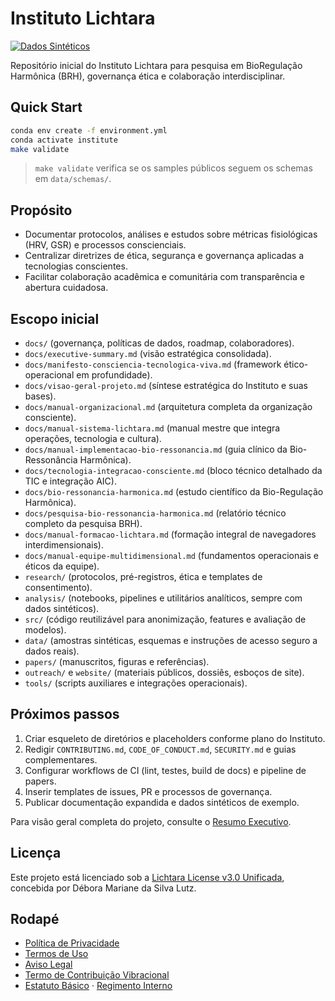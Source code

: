 # Instituto Lichtara

[![Dados Sintéticos](https://img.shields.io/badge/dados-sint%C3%A9ticos-blue)](#licen%C3%A7a)

Repositório inicial do Instituto Lichtara para pesquisa em BioRegulação Harmônica (BRH), governança ética e colaboração interdisciplinar.

## Quick Start
```bash
conda env create -f environment.yml
conda activate institute
make validate
```
> `make validate` verifica se os samples públicos seguem os schemas em `data/schemas/`.

## Propósito
- Documentar protocolos, análises e estudos sobre métricas fisiológicas (HRV, GSR) e processos conscienciais.
- Centralizar diretrizes de ética, segurança e governança aplicadas a tecnologias conscientes.
- Facilitar colaboração acadêmica e comunitária com transparência e abertura cuidadosa.

## Escopo inicial
- `docs/` (governança, políticas de dados, roadmap, colaboradores).
- `docs/executive-summary.md` (visão estratégica consolidada).
- `docs/manifesto-consciencia-tecnologica-viva.md` (framework ético-operacional em profundidade).
- `docs/visao-geral-projeto.md` (síntese estratégica do Instituto e suas bases).
- `docs/manual-organizacional.md` (arquitetura completa da organização consciente).
- `docs/manual-sistema-lichtara.md` (manual mestre que integra operações, tecnologia e cultura).
- `docs/manual-implementacao-bio-ressonancia.md` (guia clínico da Bio-Ressonância Harmônica).
- `docs/tecnologia-integracao-consciente.md` (bloco técnico detalhado da TIC e integração AIC).
- `docs/bio-ressonancia-harmonica.md` (estudo científico da Bio-Regulação Harmônica).
- `docs/pesquisa-bio-ressonancia-harmonica.md` (relatório técnico completo da pesquisa BRH).
- `docs/manual-formacao-lichtara.md` (formação integral de navegadores interdimensionais).
- `docs/manual-equipe-multidimensional.md` (fundamentos operacionais e éticos da equipe).
- `research/` (protocolos, pré-registros, ética e templates de consentimento).
- `analysis/` (notebooks, pipelines e utilitários analíticos, sempre com dados sintéticos).
- `src/` (código reutilizável para anonimização, features e avaliação de modelos).
- `data/` (amostras sintéticas, esquemas e instruções de acesso seguro a dados reais).
- `papers/` (manuscritos, figuras e referências).
- `outreach/` e `website/` (materiais públicos, dossiês, esboços de site).
- `tools/` (scripts auxiliares e integrações operacionais).

## Próximos passos
1. Criar esqueleto de diretórios e placeholders conforme plano do Instituto.
2. Redigir `CONTRIBUTING.md`, `CODE_OF_CONDUCT.md`, `SECURITY.md` e guias complementares.
3. Configurar workflows de CI (lint, testes, build de docs) e pipeline de papers.
4. Inserir templates de issues, PR e processos de governança.
5. Publicar documentação expandida e dados sintéticos de exemplo.

Para visão geral completa do projeto, consulte o [Resumo Executivo](docs/executive-summary.md).

## Licença
Este projeto está licenciado sob a [Lichtara License v3.0 Unificada](LICENSE), concebida por Débora Mariane da Silva Lutz.

## Rodapé
- [Política de Privacidade](docs/privacy-policy.md)
- [Termos de Uso](docs/terms-of-use.md)
- [Aviso Legal](docs/legal-disclaimer.md)
- [Termo de Contribuição Vibracional](docs/term-contribuicao-vibracional.md)
- [Estatuto Básico](docs/estatuto-basico.md) · [Regimento Interno](docs/regimento-interno.md)
